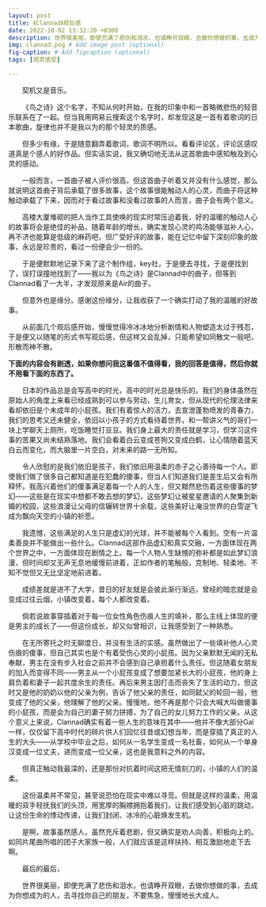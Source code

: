 ```yaml
---
layout: post
title: 《Clannad》观后感
date: 2022-10-02 13:32:20 +0300
description: 世界很美丽，即使充满了悲伤和泪水，也请睁开双眼，去做你想做的事，去成为你想成为的人，去寻找你自己的朋友，不要焦急，慢慢地长大成人。 # Add post description (optional)
img: clannad.png # Add image post (optional)
fig-caption: # Add figcaption (optional)
tags: [观赏感受]

---
```


&emsp;&emsp;契机又是音乐。

&emsp;&emsp;《鸟之诗》这个名字，不知从何时开始，在我的印象中和一首略微悲伤的轻音乐联系在了一起。但当我用网易云搜索这个名字时，却发现这是一首有着歌词的日本歌曲，旋律也并不是我以为的那个轻灵的质感。

&emsp;&emsp;但多少有缘，于是随意翻弄着歌词，歌词不明所以。看看评论区，评论区感叹道真是个感人的好作品。但实话实说，我又确切地无法从这首歌曲中感知触及到心灵的感动。

&emsp;&emsp;一般而言，一首曲子被人评价很高，但这首曲子听着又并没有什么感觉，那么就说明这首曲子背后承载了很多故事，这个故事很能触动人的心灵，而曲子将这种触动承载了下来，因而对于看过故事和没看过故事的人而言，曲子会有两个意义。

&emsp;&emsp;高楼大厦堆砌的把人当作工具使唤的现实时常压迫着我，好的温暖的触动人心的故事将会是绝佳的补品，随着年龄的增长，确实发现心灵的鸡汤能够滋补人心，再不济也能算是低级的麻药吧，但广受好评的故事，能在记忆中留下深刻印象的故事，永远是珍贵的，看过一份便会少一份的。

&emsp;&emsp;于是便默默地记录下来了这个制作组，key社，于是便去寻找，于是便找到了，误打误撞地找到了——我以为《鸟之诗》是Clannad中的曲子，但等到Clannad看了一大半，才发现原来是Air的曲子。

&emsp;&emsp;但意外也是缘分。感谢这份缘分，让我收获了一个确实打动了我的温暖的好故事。

&emsp;&emsp;从前面几个观后感开始，慢慢觉得冷冰冰地分析剧情和人物塑造太过于残忍，于是便又以随笔的形式书写观后感，但这样又会乱掉，只能希望如同散文一般吧，形散而神不散。

**下面的内容会有剧透，如果你想问我这番值不值得看，我的回答是值得，然后你就不用看下面的东西了。**

&emsp;&emsp;日本的作品总是会写高中的时光，高中的时光总是快乐的。我们的身体虽然在原始人的角度上来看已经成熟到可以参与劳动，生儿育女，但从现代的伦理法律来看却依旧是个未成年的小屁孩。我们有着惊人的活力，去宣泄蓬勃喷发的青春力，我们的思考又还未健全，依旧以小孩子的方式看待着世界，和一帮讲义气的哥们一块上学聊天上厕所，吃饭睡觉打豆豆。我们身上最大的责任就是学习，但学习这件事的苦果又尚未结熟落地。我们会看着白云变成苍狗又变成白鹤，让心情随着蓝天白云而变化，而大脑里一片空白，对未来的路一无所知。

&emsp;&emsp;令人欣慰的是我们依旧是孩子，我们依旧用温柔的赤子之心善待每一个人。即使我们做了很多自己都知道是在犯蠢的傻事，但当人们知道我们是差生后又会有所释怀。我高兴着他们的傻事满足着每一个人的人生，但又黯然悲伤着这些傻事的梦幻——这些是在现实中想都不敢去想的梦幻，这些梦幻让被星星邀请的人聚集到新婚的校园，这些浪漫让父母的信辗转世界十余载，这些美好让淹没世界的白雪逆飞成为飘向天空的小镇的祈愿。

&emsp;&emsp;我遗憾，这些满足的人生只是虚幻的光球，并不能被每个人看到。空有一片温柔善良并不能做出一些什么。Clannad这部作品虚幻和真实交融，一方面体现在两个世界之中，一方面体现在剧情之上。每一个人物人生缺憾的弥补都是如此梦幻浪漫，但时间却又无声无息地缓慢前进着，正如作者的笔触般，克制地、轻柔地、不知不觉但又无比坚定地前进着。

&emsp;&emsp;成绩差就是进不了大学，昔日的好友就是会彼此渐行渐远，曾经的暗恋就是会变成过往云烟，小镇改变着，每个人都改变着。

&emsp;&emsp;倘若说故事穿插着对于每一位女性角色伤痕人生的填补，那么主线上体现的便是男主的成长了——但这份成长，却又似曾相识，让我感受到了一种熟悉。

&emsp;&emsp;在无所寄托之时无聊度日，并没有生活的实感。虽然做出了一些填补他人心灵伤痕的傻事，但自己其实也是个有着受伤心灵的小屁孩。因为父亲默默无闻的无私奉献，男主在没有步入社会之前并不会感到自己承担着什么责任。但这随着女朋友的加入而变得不同——男主从一个小屁孩变成了想要加紧长大的小屁孩，他的身上肩负着和妻子一起共度余生的责任。再后来男主因打击而丧失了生活的动力，但这时又是他的奶奶以他的父亲为例，告诉了他父亲的责任，如同弑父的轮回一般，他变成了他的父亲，他理解了他的父亲。慢慢地，他不再是那个只会大喊大叫做傻事的小屁孩，而是会为自己的妻子努力拼搏，为了自己的女儿努力工作的父亲。从这个意义上来说，Clannad确实有着一些人生的意味在其中——他并不像大部分Gal一样，仅仅留下高中时代的碎片供人们回忆往昔或幻想当年，而是穿插了真正的人生的大头——从学校中毕业之后，如何从一名学生变成一名社畜，如何从一个单身汉变成一位丈夫，进而变成一位父亲，这也是我意料之外的内容。

&emsp;&emsp;但真正触动我最深的，还是那份对抗着时间这把无情刻刀的，小镇的人们的温柔。

&emsp;&emsp;这份温柔并不常见，甚至说恐怕在现实中难以寻觅。但就是这样的温柔，用温暖的双手轻抚我们的头顶，用宽厚的胸襟拥抱着我们，让我们感受到心脏的跳动，让这份生命的悸动传递，让我们封闭、冰冷的心脏焕发生机。

&emsp;&emsp;是啊，故事虽然感人，虽然充斥着悲剧，但又确实是劝人向善，积极向上的。如同片尾曲所唱的团子大家族一般，人们就应该是这样扶持、相互激励地走下去啊。

&emsp;&emsp;最后的最后，

&emsp;&emsp;世界很美丽，即使充满了悲伤和泪水，也请睁开双眼，去做你想做的事，去成为你想成为的人，去寻找你自己的朋友，不要焦急，慢慢地长大成人。

